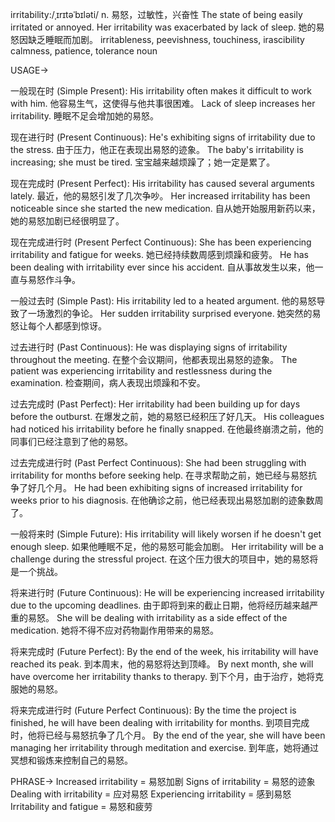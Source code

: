 irritability:/ˌɪrɪtəˈbɪləti/
n.
易怒，过敏性，兴奋性
The state of being easily irritated or annoyed.
Her irritability was exacerbated by lack of sleep. 她的易怒因缺乏睡眠而加剧。
irritableness, peevishness, touchiness, irascibility
calmness, patience, tolerance
noun

USAGE->

一般现在时 (Simple Present):
His irritability often makes it difficult to work with him. 他容易生气，这使得与他共事很困难。
Lack of sleep increases her irritability. 睡眠不足会增加她的易怒。


现在进行时 (Present Continuous):
He's exhibiting signs of irritability due to the stress. 由于压力，他正在表现出易怒的迹象。
The baby's irritability is increasing; she must be tired. 宝宝越来越烦躁了；她一定是累了。


现在完成时 (Present Perfect):
His irritability has caused several arguments lately. 最近，他的易怒引发了几次争吵。
Her increased irritability has been noticeable since she started the new medication. 自从她开始服用新药以来，她的易怒加剧已经很明显了。


现在完成进行时 (Present Perfect Continuous):
She has been experiencing irritability and fatigue for weeks. 她已经持续数周感到烦躁和疲劳。
He has been dealing with irritability ever since his accident. 自从事故发生以来，他一直与易怒作斗争。


一般过去时 (Simple Past):
His irritability led to a heated argument. 他的易怒导致了一场激烈的争论。
Her sudden irritability surprised everyone. 她突然的易怒让每个人都感到惊讶。


过去进行时 (Past Continuous):
He was displaying signs of irritability throughout the meeting. 在整个会议期间，他都表现出易怒的迹象。
The patient was experiencing irritability and restlessness during the examination. 检查期间，病人表现出烦躁和不安。


过去完成时 (Past Perfect):
Her irritability had been building up for days before the outburst. 在爆发之前，她的易怒已经积压了好几天。
His colleagues had noticed his irritability before he finally snapped. 在他最终崩溃之前，他的同事们已经注意到了他的易怒。


过去完成进行时 (Past Perfect Continuous):
She had been struggling with irritability for months before seeking help. 在寻求帮助之前，她已经与易怒抗争了好几个月。
He had been exhibiting signs of increased irritability for weeks prior to his diagnosis. 在他确诊之前，他已经表现出易怒加剧的迹象数周了。


一般将来时 (Simple Future):
His irritability will likely worsen if he doesn't get enough sleep. 如果他睡眠不足，他的易怒可能会加剧。
Her irritability will be a challenge during the stressful project. 在这个压力很大的项目中，她的易怒将是一个挑战。


将来进行时 (Future Continuous):
He will be experiencing increased irritability due to the upcoming deadlines. 由于即将到来的截止日期，他将经历越来越严重的易怒。
She will be dealing with irritability as a side effect of the medication. 她将不得不应对药物副作用带来的易怒。


将来完成时 (Future Perfect):
By the end of the week, his irritability will have reached its peak. 到本周末，他的易怒将达到顶峰。
By next month, she will have overcome her irritability thanks to therapy. 到下个月，由于治疗，她将克服她的易怒。


将来完成进行时 (Future Perfect Continuous):
By the time the project is finished, he will have been dealing with irritability for months. 到项目完成时，他将已经与易怒抗争了几个月。
By the end of the year, she will have been managing her irritability through meditation and exercise. 到年底，她将通过冥想和锻炼来控制自己的易怒。



PHRASE->
Increased irritability = 易怒加剧
Signs of irritability = 易怒的迹象
Dealing with irritability =  应对易怒
Experiencing irritability = 感到易怒
Irritability and fatigue = 易怒和疲劳
